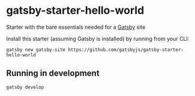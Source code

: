 # gatsby-starter-hello-world
Starter with the bare essentials needed for a [Gatsby](https://www.gatsbyjs.org/) site

Install this starter (assuming Gatsby is installed) by running from your CLI:
```
gatsby new gatsby-site https://github.com/gatsbyjs/gatsby-starter-hello-world
```

## Running in development
`gatsby develop`
